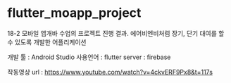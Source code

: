 # flutter_moapp_project
18-2
모바일 앱개바 수업의 프로젝트 진행 결과.
에어비엔비처럼 장기, 단기 대여를 할 수 있도록 개발한 어플리케이션

개발 툴 : Android Studio
사용언어 : flutter
server : firebase

작동영상 url : https://www.youtube.com/watch?v=4ckvERF9Px8&t=117s 
